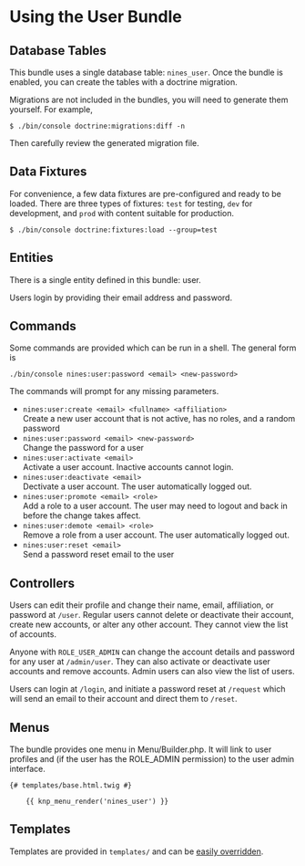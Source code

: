 Using the User Bundle
=====================

Database Tables
---------------

This bundle uses a single database table: `nines_user`. Once the bundle is 
enabled, you can create the tables with a doctrine migration.

Migrations are not included in the bundles, you will need to generate them
yourself. For example,

```shell
$ ./bin/console doctrine:migrations:diff -n
```

Then carefully review the generated migration file.

Data Fixtures
-------------

For convenience, a few data fixtures are pre-configured and ready to be loaded.
There are three types of fixtures: `test` for testing, `dev` for development,
and `prod` with content suitable for production.

```shell
$ ./bin/console doctrine:fixtures:load --group=test
```

Entities
--------

There is a single entity defined in this bundle: user.

Users login by providing their email address and password. 

Commands
--------

Some commands are provided which can be run in a shell. The general form is

```shell
./bin/console nines:user:password <email> <new-password> 
```

The commands will prompt for any missing parameters. 

- `nines:user:create <email> <fullname> <affiliation>` \
Create a new user account that is not active, has no roles, and a random password 
- `nines:user:password <email> <new-password>` \
Change the password for a user
- `nines:user:activate <email>` \
Activate a user account. Inactive accounts cannot login.
- `nines:user:deactivate <email>` \
Dectivate a user account. The user automatically logged out.
- `nines:user:promote <email> <role>`\
Add a role to a user account. The user may need to logout and back in before 
the change takes affect.
- `nines:user:demote <email> <role>`\
Remove a role from a user account. The user automatically logged out.
- `nines:user:reset <email>`\
Send a password reset email to the user

Controllers
-----------

Users can edit their profile and change their name, email, affiliation, or 
password at `/user`. Regular users cannot delete or deactivate their account, 
create new accounts, or alter any other account. They cannot view the list of
accounts.

Anyone with `ROLE_USER_ADMIN` can change the account details and password for 
any user at `/admin/user`. They can also activate or deactivate user accounts 
and remove accounts. Admin users can also view the list of users.

Users can login at `/login`, and initiate a password reset at `/request` which
will send an email to their account and direct them to `/reset`.

Menus
-----

The bundle provides one menu in Menu/Builder.php. It will link to user profiles
and (if the user has the ROLE_ADMIN permission) to the user admin interface.

```twig
{# templates/base.html.twig #}

    {{ knp_menu_render('nines_user') }}
```

Templates
---------

Templates are provided in `templates/` and can be 
[easily overridden][override].

[override]: https://symfony.com/doc/current/bundles/override.html#templates
